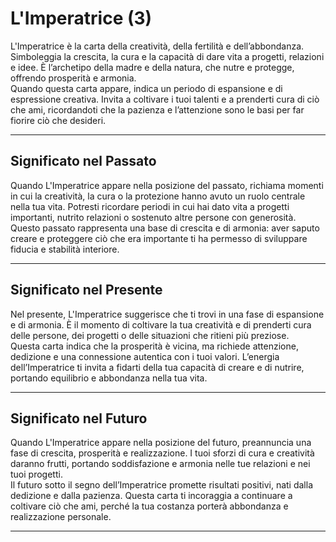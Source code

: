 # L'Imperatrice (3)

L'Imperatrice è la carta della creatività, della fertilità e dell’abbondanza. Simboleggia la crescita, la cura e la capacità di dare vita a progetti, relazioni e idee. È l’archetipo della madre e della natura, che nutre e protegge, offrendo prosperità e armonia.  
Quando questa carta appare, indica un periodo di espansione e di espressione creativa. Invita a coltivare i tuoi talenti e a prenderti cura di ciò che ami, ricordandoti che la pazienza e l’attenzione sono le basi per far fiorire ciò che desideri.

---

## Significato nel Passato  
Quando L'Imperatrice appare nella posizione del passato, richiama momenti in cui la creatività, la cura o la protezione hanno avuto un ruolo centrale nella tua vita. Potresti ricordare periodi in cui hai dato vita a progetti importanti, nutrito relazioni o sostenuto altre persone con generosità.  
Questo passato rappresenta una base di crescita e di armonia: aver saputo creare e proteggere ciò che era importante ti ha permesso di sviluppare fiducia e stabilità interiore.

---

## Significato nel Presente  
Nel presente, L'Imperatrice suggerisce che ti trovi in una fase di espansione e di armonia. È il momento di coltivare la tua creatività e di prenderti cura delle persone, dei progetti o delle situazioni che ritieni più preziose.  
Questa carta indica che la prosperità è vicina, ma richiede attenzione, dedizione e una connessione autentica con i tuoi valori. L’energia dell’Imperatrice ti invita a fidarti della tua capacità di creare e di nutrire, portando equilibrio e abbondanza nella tua vita.

---

## Significato nel Futuro  
Quando L'Imperatrice appare nella posizione del futuro, preannuncia una fase di crescita, prosperità e realizzazione. I tuoi sforzi di cura e creatività daranno frutti, portando soddisfazione e armonia nelle tue relazioni e nei tuoi progetti.  
Il futuro sotto il segno dell’Imperatrice promette risultati positivi, nati dalla dedizione e dalla pazienza. Questa carta ti incoraggia a continuare a coltivare ciò che ami, perché la tua costanza porterà abbondanza e realizzazione personale.

---
